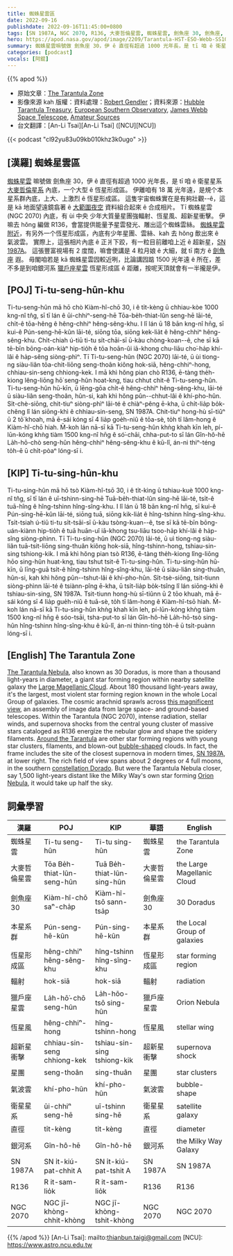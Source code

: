 ```yaml
---
title: 蜘蛛星雲區
date: 2022-09-16
publishdate: 2022-09-16T11:45:00+0800
tags: [SN 1987A, NGC 2070, R136, 大麥哲倫星雲, 蜘蛛星雲, 劍魚座 30, 劍魚座, 本星系群, 恆星形成區, 輻射, 獵戶座星雲, 恆星風, 超新星衝擊, 超新星, 星團, 氣波雲, 衛星星系, 直徑, 銀河系]
hero: https://apod.nasa.gov/apod/image/2209/Tarantula-HST-ESO-Webb-SS1024.jpg
summary: 蜘蛛星雲嘛號做 劍魚座 30，伊 ê 直徑有超過 1000 光年長，是 tī 咱 ê 衛星星系大麥哲倫星系內底，一个大型 ê 恆星形成區。
categories: [podcast]
vocals: [阿錕]
---
```


{{% apod %}}

- 原始文章：[The Tarantula Zone](https://apod.nasa.gov/apod/ap220916.html)
- 影像來源 kah 版權：資料處理：[Robert Gendler](http://www.robgendlerastropics.com/)；資料來源：[Hubble Tarantula Treasury](http://30dor.stsci.edu/HTTP.html), [European Southern Observatory](http://eso.org), [James Webb Space Telescope](https://jwst.nasa.gov/), [Amateur Sources](http://www.robgendlerastropics.com/Tarantula-HST-ESO-Webb.html)
- 台文翻譯：[An-Li Tsai][An-Li Tsai] ([NCU][NCU])

{{< podcast "cl92yu83u09kb010khz3k0ugo" >}}

## [漢羅] 蜘蛛星雲區
[蜘蛛星雲][The Tarantula Nebula] 嘛號做 劍魚座 30，伊 ê 直徑有超過 1000 光年長，是 tī 咱 ê 衛星星系 [大麥哲倫星系][Large Magellanic Cloud] 內底，一个大型 ê 恆星形成區。
伊離咱有 18 萬 光年遠，是規个本星系群內底，上大、上激烈 ê 恆星形成區。
這隻宇宙蜘蛛實在是有夠壯觀--ê，這是 kā 地面望遠鏡翕著 ê [大範圍夜空][this magnificent view] 資料組合起來 ê 合成相片。
Tī 蜘蛛星雲 (NGC 2070) 內底，有 ùi 中央 少年大質量星團強輻射、恆星風、超新星衝擊。
伊嘛去 hŏng 編做 R136，會當提供能量予星雲發光、雕出這个蜘蛛雲絲。
[蜘蛛星雲附近][Around the Tarantula]，有另外一个恆星形成區，內底有少年星團、雲絲、kah 去 hŏng 歕出來 ê 氣波雲。
實際上，這張相片內底 ê 正爿下跤，有一粒目前離咱上近 ê 超新星，[SN 1987A][SN 1987A]。
這張豐富視場有 2 度闊，嘛會使講是 4 粒月娘 ê 大細，就 tī 南方 ê [劍魚座][constellation Dorado] 遐。
毋閣咱若是 kā 蜘蛛星雲囥較近咧，比論講囥踮 1500 光年遠 ê 所在，差不多是到咱銀河系 [獵戶座星雲][Orion Nebula] 恆星形成區 ê 距離，按呢天頂就會有一半攏是伊。

## [POJ] Ti-tu-seng-hûn-khu
Ti-tu-seng-hûn mā hō chò Kiàm-hî-chō 30, i ê ti̍t-kèng ū chhiau-kòe 1000 kng-nî tn̂g, sī tī lán ê ūi-chhiⁿ-seng-hē Tōa-be̍h-thiat-lûn seng-hē lāi-té, chi̍t-ê tōa-hêng ê hêng-chhiⁿ hêng-sêng-khu.
I lî lán ū 18 bān kng-nî hn̄g, sī kui-ê Pún-seng-hē-kûn lāi-té, siōng tōa, siōng kek-lia̍t ê hêng-chhiⁿ hêng-sêng-khu.
Chi̍t-chiah ú-tiū ti-tu si̍t-chāi-sī ū-kàu chòng-koan--ê, che sī kā tē-bīn bōng-oán-kiàⁿ hip-tio̍h ê tōa hoān-ûi iā-khong chu-liāu cho͘-ha̍p khí-lâi ê ha̍p-sêng siòng-phìⁿ.
Tī Ti-tu-seng-hûn (NGC 2070) lāi-té, ū ùi tiong-ng siàu-liân tōa-chit-liōng seng-thoân kiông hok-siā, hêng-chhiⁿ-hong, chhiau-sin-seng chhiong-kek.
I mā khì hŏng pian chò R136, ē-tàng the̍h-kiong lêng-liōng hō͘ seng-hûn hoat-kng, tiau chhut chit-ê Ti-tu-seng-hûn.
Ti-tu-seng-hûn hū-kīn, ū lēng-gōa chi̍t-ê hêng-chhiⁿ hêng-sêng-khu, lāi-té ū siàu-liân seng-thoân, hûn-si, kah khì hŏng pûn--chhut-lâi ê khí-pho-hûn.
Si̍t-chè-siōng, chit-tiuⁿ siòng-phìⁿ lāi-té ê chiàⁿ-pêng ē-kha, ū chi̍t-lia̍p bo̍k-chêng lî lán siōng-khì ê chhiau-sin-seng, SN 1987A.
Chit-tiuⁿ hong-hù sī-tiûⁿ ū 2 tō͘ khoah, mā ē-sái kóng sī 4 lia̍p goe̍h-niû ê tōa-sè, to̍h tī lâm-hong ê Kiàm-hî-chō hiah.
M̄-koh lán nā-sī kā Ti-tu-seng-hûn khǹg khah kīn leh, pí-lūn-kóng khǹg tiàm 1500 kng-nî hn̄g ê só͘-chāi, chha-put-to sī lán Gîn-hô-hē  La̍h-hō-chò seng-hûn hêng-chhiⁿ hêng-sêng-khu ê kū-lî, án-ni thiⁿ-téng to̍h-ē ū chi̍t-pòaⁿ lóng-sī i.


## [KIP] Ti-tu-sing-hûn-khu
Ti-tu-sing-hûn mā hō tsò Kiàm-hî-tsō 30, i ê ti̍t-kìng ū tshiau-kuè 1000 kng-nî tn̂g, sī tī lán ê uī-tshinn-sing-hē Tuā-be̍h-thiat-lûn sing-hē lāi-té, tsi̍t-ê tuā-hîng ê hîng-tshinn hîng-sîng-khu.
I lî lán ū 18 bān kng-nî hn̄g, sī kui-ê Pún-sing-hē-kûn lāi-té, siōng tuā, siōng kik-lia̍t ê hîng-tshinn hîng-sîng-khu.
Tsi̍t-tsiah ú-tiū ti-tu si̍t-tsāi-sī ū-kàu tsòng-kuan--ê, tse sī kā tē-bīn bōng-uán-kiànn hip-tio̍h ê tuā huān-uî iā-khong tsu-liāu tsoo-ha̍p khí-lâi ê ha̍p-sîng siòng-phìnn.
Tī Ti-tu-sing-hûn (NGC 2070) lāi-té, ū uì tiong-ng siàu-liân tuā-tsit-liōng sing-thuân kiông hok-siā, hîng-tshinn-hong, tshiau-sin-sing tshiong-kik.
I mā khì hŏng pian tsò R136, ē-tàng the̍h-kiong lîng-liōng hōo sing-hûn huat-kng, tiau tshut tsit-ê Ti-tu-sing-hûn.
Ti-tu-sing-hûn hū-kīn, ū līng-guā tsi̍t-ê hîng-tshinn hîng-sîng-khu, lāi-té ū siàu-liân sing-thuân, hûn-si, kah khì hŏng pûn--tshut-lâi ê khí-pho-hûn.
Si̍t-tsè-siōng, tsit-tiunn siòng-phìnn lāi-té ê tsiànn-pîng ē-kha, ū tsi̍t-lia̍p bo̍k-tsîng lî lán siōng-khì ê tshiau-sin-sing, SN 1987A.
Tsit-tiunn hong-hù sī-tiûnn ū 2 tōo khuah, mā ē-sái kóng sī 4 lia̍p gue̍h-niû ê tuā-sè, to̍h tī lâm-hong ê Kiàm-hî-tsō hiah.
M̄-koh lán nā-sī kā Ti-tu-sing-hûn khǹg khah kīn leh, pí-lūn-kóng khǹg tiàm 1500 kng-nî hn̄g ê sóo-tsāi, tsha-put-to sī lán Gîn-hô-hē  La̍h-hō-tsò sing-hûn hîng-tshinn hîng-sîng-khu ê kū-lî, án-ni thinn-tíng to̍h-ē ū tsi̍t-puànn lóng-sī i.

## [English] The Tarantula Zone

[The Tarantula Nebula][The Tarantula Nebula], also known as 30 Doradus, is more than a thousand light-years in diameter, a giant star forming region within nearby satellite galaxy the [Large Magellanic Cloud][Large Magellanic Cloud].
About 180 thousand light-years away, it's the largest, most violent star forming region known in the whole Local Group of galaxies.
The cosmic arachnid sprawls across [this magnificent view][this magnificent view], an assembly of image data from large space- and ground-based telescopes.
Within the Tarantula (NGC 2070), intense radiation, stellar winds, and supernova shocks from the central young cluster of massive stars cataloged as R136 energize the nebular glow and shape the spidery filaments.
[Around the Tarantula][Around the Tarantula] are other star forming regions with young star clusters, filaments, and blown-out [bubble-shaped][bubble-shaped] clouds.
In fact, the frame includes the site of the closest supernova in modern times, [SN 1987A][SN 1987A], at lower right.
The rich field of view spans about 2 degrees or 4 full moons, in the southern [constellation Dorado][constellation Dorado].
But were the Tarantula Nebula closer, say 1,500 light-years distant like the Milky Way's own star forming [Orion Nebula][Orion Nebula], it would take up half the sky.

## 詞彙學習

|漢羅|POJ|KIP|華語|English|
|-|-|-|-|-|
|蜘蛛星雲|Ti-tu seng-hûn|Ti-tu sing-hûn|蜘蛛星雲|the Tarantula Zone|
|大麥哲倫星雲|Tōa Be̍h-thiat-lûn-seng-hûn|Tuā Be̍h-thiat-lûn-sing-hûn|大麥哲倫星雲|the Large Magellanic Cloud|
|劍魚座 30|Kiàm-hî-chō saⁿ-cha̍p|Kiàm-hî-tsō sann-tsa̍p|劍魚座 30|30 Doradus|
|本星系群|Pún-seng-hē-kûn|Pún-sing-hē-kûn|本星系群|the Local Group of galaxies|
|恆星形成區|hêng-chhiⁿ hêng-sêng-khu|hîng-tshinn hîng-sîng-khu|恆星形成區|star forming region|
|輻射|hok-siā|hok-siā|輻射|radiation|
|獵戶座星雲|La̍h-hō͘-chō seng-hûn|La̍h-hōo-tsō sing-hûn|獵戶座星雲|Orion Nebula|
|恆星風|hêng-chhiⁿ-hong|hîng-tshinn-hong|恆星風|stellar wing|
|超新星衝擊|chhiau-sin-seng chhiong-kek|tshiau-sin-sing tshiong-kik|超新星衝擊|supernova shock|
|星團|seng-thoân|sing-thuân|星團|star clusters|
|氣波雲|khí-pho-hûn|khí-pho-hûn|氣波雲|bubble-shape|
|衛星星系|ūi-chhiⁿ seng-hē|uī-tshinn sing-hē|衛星星系|satellite galaxy|
|直徑|ti̍t-kèng|ti̍t-kèng|直徑|diameter|
|銀河系|Gîn-hô-hē|Gîn-hô-hē|銀河系|the Milky Way Galaxy|
|SN 1987A|SN i̍t-kiú-pat-chhit A|SN i̍t-kiú-pat-tshit A|SN 1987A|SN 1987A|
|R136|R it-sam-lio̍k|R it-sam-lio̍k|R136|R136|
|NGC 2070|NGC jī-khòng-chhit-khòng|NGC jī-khòng-tshit-khòng|NGC 2070|NGC 2070|

{{% /apod %}}
[An-Li Tsai]: mailto:thianbun.taigi@gmail.com
[NCU]: https://www.astro.ncu.edu.tw

[copyright]: https://apod.nasa.gov/apod/fap/lib/about_apod.html#srapply

[The Tarantula Nebula]:http://messier.seds.org/xtra/ngc/n2070.html
[Large Magellanic Cloud]:https://apod.nasa.gov/apod/lap171013.html
[this magnificent view]:http://www.robgendlerastropics.com/Tarantula-HST-ESO-Webb.html
[Around the Tarantula]:https://apod.nasa.gov/apod/limage/1602/Tarantula-HST-ESO-annotated1800.jpg
[bubble-shaped]:https://apod.nasa.gov/apod/lap080327.html
[SN 1987A]:https://www.eso.org/public/images/eso0708a/
[constellation Dorado]:http://www.hawastsoc.org/deepsky/dor/
[Orion Nebula]:https://apod.nasa.gov/apod/lap151104.html
